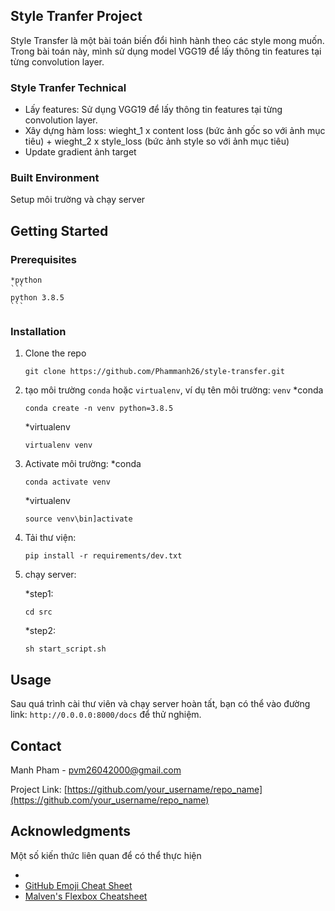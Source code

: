 
<!-- ABOUT THE PROJECT -->
## Style Tranfer Project

Style Transfer là một bài toán biến đổi hình hành theo các style mong muốn. Trong bài toán này, mình sử dụng model VGG19 để lấy thông tin features tại từng convolution layer.

###  Style Tranfer Technical

+ Lấy features: Sử dụng VGG19 để lấy thông tin features tại từng convolution layer.
+ Xây dựng hàm loss:  wieght_1 x content loss (bức ảnh gốc so với ảnh mục tiêu) + wieght_2 x style_loss (bức ảnh style so với ảnh mục tiêu)
+ Update gradient ảnh target


### Built  Environment

Setup môi trường và chạy server

<!-- GETTING STARTED -->
## Getting Started



### Prerequisites
    *python
    ```
    python 3.8.5
    ```
### Installation

1. Clone the repo
   ```
   git clone https://github.com/Phammanh26/style-transfer.git
   ```
3. tạo môi trường `conda` hoặc `virtualenv`, ví dụ tên môi trường: `venv`
   *conda
   ```
   conda create -n venv python=3.8.5
   ```
   *virtualenv
   ```
   virtualenv venv
   ```

3. Activate môi trường:
   *conda
   ```
   conda activate venv
   ```
   *virtualenv
   ```
   source venv\bin]activate

4. Tải thư viện:
    ```
    pip install -r requirements/dev.txt
    ```
5. chạy server:

    *step1:
    ```
    cd src
    ```
    
    *step2:
    ```
    sh start_script.sh
    ```


<!-- USAGE EXAMPLES -->
## Usage

Sau quá trình cài thư viên và chạy server hoàn tất, bạn có thể vào đường link: ```http://0.0.0.0:8000/docs``` để thử nghiệm.

<!-- CONTACT -->
## Contact

Manh Pham - pvm26042000@gmail.com

Project Link: [https://github.com/your_username/repo_name](https://github.com/your_username/repo_name)


<!-- ACKNOWLEDGMENTS -->
## Acknowledgments

Một số kiến thức liên quan để có thể thực hiện 
* [](https://choosealicense.com)
* [GitHub Emoji Cheat Sheet](https://www.webpagefx.com/tools/emoji-cheat-sheet)
* [Malven's Flexbox Cheatsheet](https://flexbox.malven.co/)